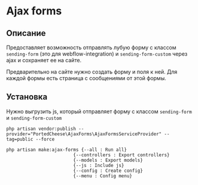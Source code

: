 # Ajax forms

##  Описание

Предоставляет возможность отправлять лубую форму с классом `sending-form` (это для webflow-integration) и `sending-form-custom` через ajax и сохраняет ее на сайте.

Предварительно на сайте нужно создать форму и поля к ней. Для каждой формы есть страница с сообщениями от этой формы.

## Установка

Нужно выгрузить js, который отправляет форму с классом `sending-form` и `sending-form-custom`

    php artisan vendor:publish --provider="PortedCheese\AjaxForms\AjaxFormsServiceProvider" --tag=public --force

    php artisan make:ajax-forms {--all : Run all}
                             {--controllers : Export controllers}
                             {--models : Export models}
                             {--js : Include js}
                             {--config : Create config}
                             {--menu : Config menu}